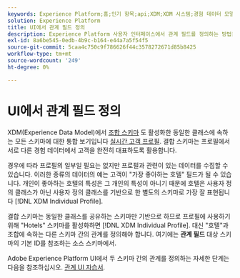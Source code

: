 ```yaml
---
keywords: Experience Platform;홈;인기 항목;api;XDM;XDM 시스템;경험 데이터 모델;ui;작업 공간;관계;필드;
solution: Experience Platform
title: UI에서 관계 필드 정의
description: Experience Platform 사용자 인터페이스에서 관계 필드를 정의하는 방법을 알아봅니다.
exl-id: 8a6be545-0edb-4b9c-b164-e44a7a5f54f5
source-git-commit: 5caa4c750c9f786626f44c3578272671d85b8425
workflow-type: tm+mt
source-wordcount: '249'
ht-degree: 0%

---
```


# UI에서 관계 필드 정의

XDM(Experience Data Model)에서 [조합 스키마](../../schema/composition.md#union) 도 활성화한 동일한 클래스에 속하는 모든 스키마에 대한 통합 보기입니다 [실시간 고객 프로필](../../../profile/home.md). 결합 스키마는 프로필에서 서로 다른 경험 데이터에서 고객을 완전히 대표하도록 활용합니다.

경우에 따라 프로필의 일부일 필요는 없지만 프로필과 관련이 있는 데이터를 수집할 수 있습니다. 이러한 종류의 데이터의 예는 고객이 &quot;가장 좋아하는 호텔&quot; 필드가 될 수 있습니다. 개인이 좋아하는 호텔의 특성은 그 개인의 특성이 아니기 때문에 호텔은 사용자 정의 클래스가 아닌 사용자 정의 클래스를 기반으로 한 별도의 스키마로 가장 잘 표현됩니다 [!DNL XDM Individual Profile].

결합 스키마는 동일한 클래스를 공유하는 스키마만 기반으로 하므로 프로필에 사용하기 위해 &quot;Hotels&quot; 스키마를 활성화하면 [!DNL XDM Individual Profile]. 대신 &quot;호텔&quot;과 조합에 속하는 다른 스키마 간의 관계를 정의해야 합니다. 여기에는 **관계 필드** 대상 스키마의 기본 ID를 참조하는 소스 스키마에서.

Adobe Experience Platform UI에서 두 스키마 간의 관계를 정의하는 자세한 단계는 다음을 참조하십시오. [관계 UI 자습서](../../tutorials/relationship-ui.md).
